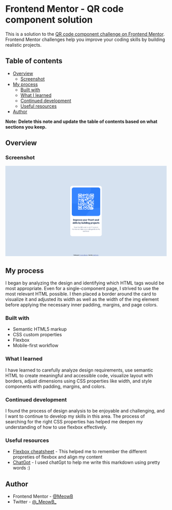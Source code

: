 # Frontend Mentor - QR code component solution

This is a solution to the [QR code component challenge on Frontend Mentor](https://www.frontendmentor.io/challenges/qr-code-component-iux_sIO_H). Frontend Mentor challenges help you improve your coding skills by building realistic projects. 

## Table of contents

- [Overview](#overview)
  - [Screenshot](#screenshot)
- [My process](#my-process)
  - [Built with](#built-with)
  - [What I learned](#what-i-learned)
  - [Continued development](#continued-development)
  - [Useful resources](#useful-resources)
- [Author](#author)

**Note: Delete this note and update the table of contents based on what sections you keep.**

## Overview

### Screenshot

![](/Screenshot.png)


## My process

I began by analyzing the design and identifying which HTML tags would be most appropriate. Even for a single-component page, I strived to use the most relevant HTML possible. I then placed a border around the card to visualize it and adjusted its width as well as the width of the img element before applying the necessary inner padding, margins, and page colors.

### Built with

- Semantic HTML5 markup
- CSS custom properties
- Flexbox
- Mobile-first workflow


### What I learned

I have learned to carefully analyze design requirements, use semantic HTML to create meaningful and accessible code, visualize layout with borders, adjust dimensions using CSS properties like width, and style components with padding, margins, and colors.


### Continued development

I found the process of design analysis to be enjoyable and challenging, and I want to continue to develop my skills in this area. The process of searching for the right CSS properties has helped me deepen my understanding of how to use flexbox effectively.

### Useful resources

- [Flexbox cheatsheet](https://css-tricks.com/snippets/css/a-guide-to-flexbox/) - This helped me to remember the different propreties of flexbox and align my content
- [ChatGpt](https://chat.openai.com/) - I used chatGpt to help me write this markdown using pretty words :)

## Author

- Frontend Mentor - [@MeowB](https://www.frontendmentor.io/profile/MeowB)
- Twitter - [@\_MeowB\_](https://twitter.com/_MeowB_)
